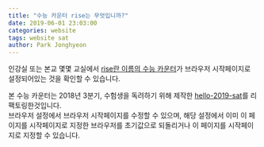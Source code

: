 ```yaml
---
title: "수능 카운터 rise는 무엇입니까?"
date: 2019-06-01 23:03:00
categories: website
tags: website sat
author: Park Jonghyeon
---
```


인강실 또는 본교 몇몇 교실에서 [rise란 이름의 수능 카운터](riseme.page)가 브라우저 시작페이지로 설정되어있는 것을 확인할 수 있습니다.

본 수능 카운터는 2018년 3분기, 수험생을 독려하기 위해 제작한 [hello-2019-sat](https://kpjhg0124.github.io/hello-2019-sat/)를 리팩토링한것입니다.  
브라우저 설정에서 브라우저 시작페이지를 수정할 수 있으며, 해당 설정에서 이미 이 페이지를 시작페이지로 지정한 브라우저를 초기값으로 되돌리거나 이 페이지를 시작페이지로 지정할 수 있습니다.